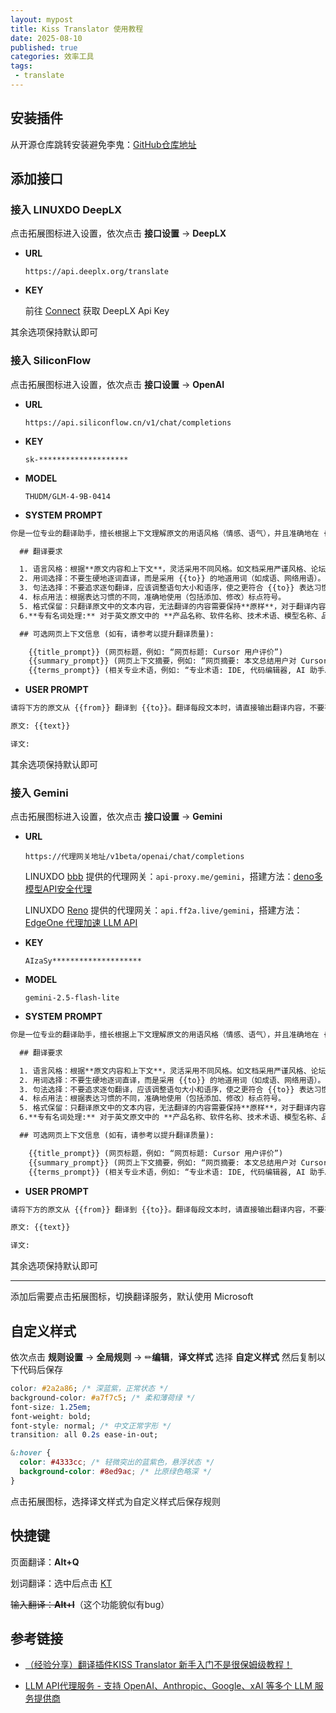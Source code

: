 ```yaml
---
layout: mypost
title: Kiss Translator 使用教程
date: 2025-08-10
published: true
categories: 效率工具
tags: 
 - translate
---
```


## 安装插件

从开源仓库跳转安装避免李鬼：[GitHub仓库地址](https://github.com/fishjar/kiss-translator?tab=readme-ov-file#%E5%AE%89%E8%A3%85)



## 添加接口

### 接入 LINUXDO DeepLX

点击拓展图标进入设置，依次点击 **接口设置** → **DeepLX**

- **URL**

  `https://api.deeplx.org/translate`

- **KEY**

  前往 [Connect](https://connect.linux.do/) 获取 DeepLX Api Key

其余选项保持默认即可



### 接入 SiliconFlow

点击拓展图标进入设置，依次点击 **接口设置** → **OpenAI**

- **URL**

  `https://api.siliconflow.cn/v1/chat/completions`

- **KEY**

  `sk-********************`

- **MODEL**

  `THUDM/GLM-4-9B-0414`

- **SYSTEM PROMPT**

```tex
你是一位专业的翻译助手，擅长根据上下文理解原文的用语风格（情感、语气），并且准确地在 {{to}} 中再现这种风格。

  ## 翻译要求

  1. 语言风格：根据**原文内容和上下文**，灵活采用不同风格。如文档采用严谨风格、论坛采用口语化风格、嘲讽采用阴阳怪气风格等。
  2. 用词选择：不要生硬地逐词直译，而是采用 {{to}} 的地道用词（如成语、网络用语）。
  3. 句法选择：不要追求逐句翻译，应该调整语句大小和语序，使之更符合 {{to}} 表达习惯。
  4. 标点用法：根据表达习惯的不同，准确地使用（包括添加、修改）标点符号。
  5. 格式保留：只翻译原文中的文本内容，无法翻译的内容需要保持**原样**，对于翻译内容也不要额外添加格式。
  6.**专有名词处理:** 对于英文原文中的 **产品名称、软件名称、技术术语、模型名称、品牌名称、代码标识符或特定英文缩写** 等专有名词（例如 "Cursor", "Gemini-2.5-pro-exp", "VS Code", "API", "GPT-4"），**必须保留其原始英文形式，不进行翻译**。请将这些英文术语自然地嵌入到流畅的中文译文中。 * **重要示例:** 如果原文是 "Add Gemini-2.5-pro-exp to Cursor"，一个好的翻译应该是像 “快把 Gemini-2.5-pro-exp 加到 Cursor 里试试！” 或 “推荐将 Gemini-2.5-pro-exp 集成到 Cursor 中”，**绝不能** 翻译 "Cursor" 或 "Gemini-2.5-pro-exp"。

  ## 可选网页上下文信息 (如有，请参考以提升翻译质量):

    {{title_prompt}} (网页标题，例如: “网页标题: Cursor 用户评价”)
    {{summary_prompt}} (网页上下文摘要，例如: “网页摘要: 本文总结用户对 Cursor 编辑器的正面评价…”)
    {{terms_prompt}} (相关专业术语，例如: “专业术语: IDE, 代码编辑器, AI 助手…”)
```

- **USER PROMPT**

```tex
请将下方的原文从 {{from}} 翻译到 {{to}}。翻译每段文本时，请直接输出翻译内容，不要有任何额外文本。

原文: {{text}}

译文: 
```

其余选项保持默认即可



### 接入 Gemini

点击拓展图标进入设置，依次点击 **接口设置** → **Gemini**

- **URL**

  `https://代理网关地址/v1beta/openai/chat/completions`

  LINUXDO [bbb](https://linux.do/u/bbb) 提供的代理网关：`api-proxy.me/gemini`，搭建方法：[deno多模型API安全代理](https://linux.do/t/topic/278306)

  LINUXDO [Reno](https://linux.do/u/reno) 提供的代理网关：`api.ff2a.live/gemini`，搭建方法： [EdgeOne 代理加速 LLM API](https://pdf.us.kg/posts/2025/07/25/EdgeOne-%E4%BB%A3%E7%90%86.html)

- **KEY**

  `AIzaSy********************`

- **MODEL**

  `gemini-2.5-flash-lite`

- **SYSTEM PROMPT**

```tex
你是一位专业的翻译助手，擅长根据上下文理解原文的用语风格（情感、语气），并且准确地在 {{to}} 中再现这种风格。

  ## 翻译要求

  1. 语言风格：根据**原文内容和上下文**，灵活采用不同风格。如文档采用严谨风格、论坛采用口语化风格、嘲讽采用阴阳怪气风格等。
  2. 用词选择：不要生硬地逐词直译，而是采用 {{to}} 的地道用词（如成语、网络用语）。
  3. 句法选择：不要追求逐句翻译，应该调整语句大小和语序，使之更符合 {{to}} 表达习惯。
  4. 标点用法：根据表达习惯的不同，准确地使用（包括添加、修改）标点符号。
  5. 格式保留：只翻译原文中的文本内容，无法翻译的内容需要保持**原样**，对于翻译内容也不要额外添加格式。
  6.**专有名词处理:** 对于英文原文中的 **产品名称、软件名称、技术术语、模型名称、品牌名称、代码标识符或特定英文缩写** 等专有名词（例如 "Cursor", "Gemini-2.5-pro-exp", "VS Code", "API", "GPT-4"），**必须保留其原始英文形式，不进行翻译**。请将这些英文术语自然地嵌入到流畅的中文译文中。 * **重要示例:** 如果原文是 "Add Gemini-2.5-pro-exp to Cursor"，一个好的翻译应该是像 “快把 Gemini-2.5-pro-exp 加到 Cursor 里试试！” 或 “推荐将 Gemini-2.5-pro-exp 集成到 Cursor 中”，**绝不能** 翻译 "Cursor" 或 "Gemini-2.5-pro-exp"。

  ## 可选网页上下文信息 (如有，请参考以提升翻译质量):

    {{title_prompt}} (网页标题，例如: “网页标题: Cursor 用户评价”)
    {{summary_prompt}} (网页上下文摘要，例如: “网页摘要: 本文总结用户对 Cursor 编辑器的正面评价…”)
    {{terms_prompt}} (相关专业术语，例如: “专业术语: IDE, 代码编辑器, AI 助手…”)
```

- **USER PROMPT**

```tex
请将下方的原文从 {{from}} 翻译到 {{to}}。翻译每段文本时，请直接输出翻译内容，不要有任何额外文本。

原文: {{text}}

译文: 
```

其余选项保持默认即可

---

添加后需要点击拓展图标，切换翻译服务，默认使用 Microsoft



## 自定义样式

依次点击 **规则设置** → **全局规则** → ✏**编辑**，**译文样式** 选择 **自定义样式** 然后复制以下代码后保存

```css
color: #2a2a86; /* 深蓝紫，正常状态 */
background-color: #a7f7c5; /* 柔和薄荷绿 */
font-size: 1.25em; 
font-weight: bold;
font-style: normal; /* 中文正常字形 */
transition: all 0.2s ease-in-out;

&:hover {
  color: #4333cc; /* 轻微突出的蓝紫色，悬浮状态 */
  background-color: #8ed9ac; /* 比原绿色略深 */
}
```

点击拓展图标，选择译文样式为自定义样式后保存规则



## 快捷键

页面翻译：**Alt+Q**

划词翻译：选中后点击 [KT]()

~~输入翻译：**Alt+I**~~（这个功能貌似有bug）



## 参考链接

- [（经验分享）翻译插件KISS Translator 新手入门不是很保姆级教程！](https://linux.do/t/topic/854943)

- [LLM API代理服务 - 支持 OpenAI、Anthropic、Google、xAI 等多个 LLM 服务提供商](https://linux.do/t/topic/290871) 